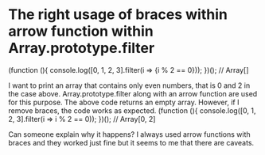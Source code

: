 
# The right usage of braces within arrow function within Array.prototype.filter

(function (){
  console.log([0, 1, 2, 3].filter(i => {i % 2 == 0}));
})();
// Array[]

I want to print an array that contains only even numbers, that is 0 and 2 in the case above. Array.prototype.filter along with an arrow function are used for this purpose.
The above code returns an empty array. However, if I remove braces, the code works as expected.
(function (){
  console.log([0, 1, 2, 3].filter(i => i % 2 == 0));
})();
// Array[0, 2]

Can someone explain why it happens? I always used arrow functions with braces and they worked just fine but it seems to me that there are caveats.

        